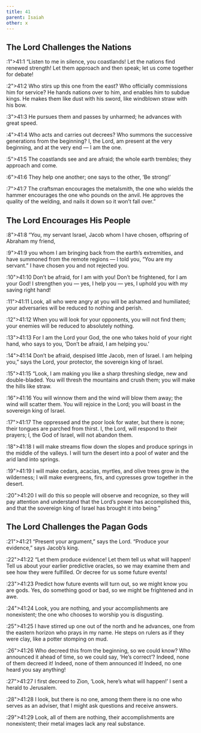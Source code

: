 ```yaml
---
title: 41
parent: Isaiah
other: x
---
```


## The Lord Challenges the Nations

:1">41:1</a> “Listen to me in silence, you coastlands!
Let the nations find renewed strength!
Let them approach and then speak;
let us come together for debate!

:2">41:2</a> Who stirs up this one from the east?
Who officially commissions him for service?
He hands nations over to him,
and enables him to subdue kings.
He makes them like dust with his sword,
like windblown straw with his bow.

:3">41:3</a> He pursues them and passes by unharmed;
he advances with great speed.

:4">41:4</a> Who acts and carries out decrees?
Who summons the successive generations from the beginning?
I, the Lord, am present at the very beginning,
and at the very end — I am the one.

:5">41:5</a> The coastlands see and are afraid;
the whole earth trembles;
they approach and come.

:6">41:6</a> They help one another;
one says to the other, ‘Be strong!’

:7">41:7</a> The craftsman encourages the metalsmith,
the one who wields the hammer encourages the one who pounds on the anvil.
He approves the quality of the welding,
and nails it down so it won’t fall over.”

## The Lord Encourages His People

:8">41:8</a> “You, my servant Israel,
Jacob whom I have chosen,
offspring of Abraham my friend,

:9">41:9</a> you whom I am bringing back from the earth’s extremities,
and have summoned from the remote regions — 
I told you, “You are my servant.”
I have chosen you and not rejected you.

:10">41:10</a> Don’t be afraid, for I am with you!
Don’t be frightened, for I am your God!
I strengthen you — 
yes, I help you — 
yes, I uphold you with my saving right hand!

:11">41:11</a> Look, all who were angry at you will be ashamed and humiliated;
your adversaries will be reduced to nothing and perish.

:12">41:12</a> When you will look for your opponents, you will not find them;
your enemies will be reduced to absolutely nothing.

:13">41:13</a> For I am the Lord your God,
the one who takes hold of your right hand,
who says to you, ‘Don’t be afraid, I am helping you.’

:14">41:14</a> Don’t be afraid, despised little Jacob,
men of Israel.
I am helping you,” says the Lord,
your protector, the sovereign king of Israel.

:15">41:15</a> “Look, I am making you like a sharp threshing sledge,
new and double-bladed.
You will thresh the mountains and crush them;
you will make the hills like straw.

:16">41:16</a> You will winnow them and the wind will blow them away;
the wind will scatter them.
You will rejoice in the Lord;
you will boast in the sovereign king of Israel.

:17">41:17</a> The oppressed and the poor look for water, but there is none;
their tongues are parched from thirst.
I, the Lord, will respond to their prayers;
I, the God of Israel, will not abandon them.

:18">41:18</a> I will make streams flow down the slopes
and produce springs in the middle of the valleys.
I will turn the desert into a pool of water
and the arid land into springs.

:19">41:19</a> I will make cedars, acacias, myrtles, and olive trees grow in the wilderness;
I will make evergreens, firs, and cypresses grow together in the desert.

:20">41:20</a> I will do this so people will observe and recognize,
so they will pay attention and understand
that the Lord’s power has accomplished this,
and that the sovereign king of Israel has brought it into being.”

## The Lord Challenges the Pagan Gods

:21">41:21</a> “Present your argument,” says the Lord.
“Produce your evidence,” says Jacob’s king.

:22">41:22</a> “Let them produce evidence! Let them tell us what will happen!
Tell us about your earlier predictive oracles,
so we may examine them and see how they were fulfilled.
Or decree for us some future events!

:23">41:23</a> Predict how future events will turn out,
so we might know you are gods.
Yes, do something good or bad,
so we might be frightened and in awe.

:24">41:24</a> Look, you are nothing, and your accomplishments are nonexistent;
the one who chooses to worship you is disgusting.

:25">41:25</a> I have stirred up one out of the north and he advances,
one from the eastern horizon who prays in my name.
He steps on rulers as if they were clay,
like a potter stomping on mud.

:26">41:26</a> Who decreed this from the beginning, so we could know?
Who announced it ahead of time, so we could say, ‘He’s correct’?
Indeed, none of them decreed it!
Indeed, none of them announced it!
Indeed, no one heard you say anything!

:27">41:27</a> I first decreed to Zion, ‘Look, here’s what will happen!’
I sent a herald to Jerusalem.

:28">41:28</a> I look, but there is no one,
among them there is no one who serves as an adviser,
that I might ask questions and receive answers.

:29">41:29</a> Look, all of them are nothing,
their accomplishments are nonexistent;
their metal images lack any real substance.
